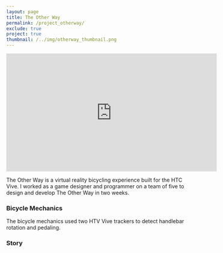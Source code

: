 ```yaml
---
layout: page
title: The Other Way
permalink: /project_otherway/
exclude: true
project: true
thumbnail: /../img/otherway_thumbnail.png
---
```

<dl>
	<iframe width="560" height="315" src="https://www.youtube.com/embed/PH9Kc142aY8" frameborder="0" allow="autoplay; encrypted-media" allowfullscreen></iframe>
</dl>

The Other Way is a virtual reality bicycling experience built for the HTC Vive. I worked as a game designer and programmer on a team of five to design and develop The Other Way in two weeks.

### Bicycle Mechanics

The bicycle mechanics used two HTV Vive trackers to detect handlebar rotation and pedaling. 

### Story